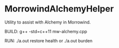 # MorrowindAlchemyHelper
Utility to assist with Alchemy in Morrowind.

BUILD:
g++ -std=c++11 mw-alchemy.cpp

RUN:
./a.out restore health
or
./a.out burden

